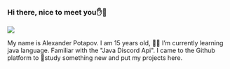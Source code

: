 ### Hi there, nice to meet you✋👋
![](https://img4.goodfon.ru/original/2560x1024/5/b4/art-adai-ikue-zimnii-les-sumerki-sneg.jpg)

My name is Alexander Potapov. I am 15 years old, 👨‍💻 I’m currently learning java language. Familiar with the "Java Discord Api". I came to the Github platform to 🧠study something new and put my projects here.
